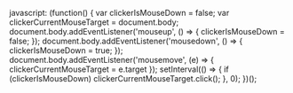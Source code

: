 
javascript: (function() { var clickerIsMouseDown = false; var clickerCurrentMouseTarget = document.body; document.body.addEventListener('mouseup', () => { clickerIsMouseDown = false; }); document.body.addEventListener('mousedown', () => { clickerIsMouseDown = true; }); document.body.addEventListener('mousemove', (e) => { clickerCurrentMouseTarget = e.target }); setInterval(() => { if (clickerIsMouseDown) clickerCurrentMouseTarget.click(); }, 0); })();
